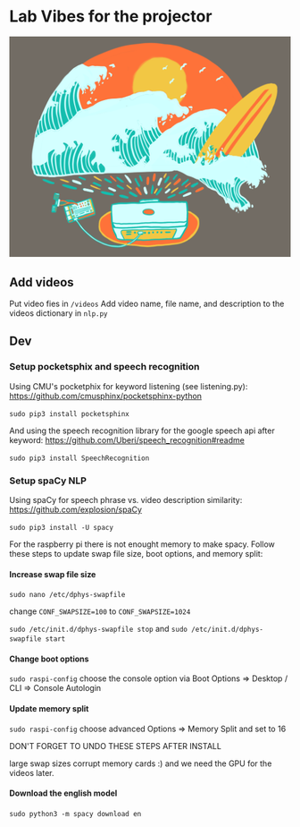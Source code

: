 # Lab Vibes for the projector

<img src="https://github.com/WoodburyShortridge/labVibes/blob/master/img/labvibes.png?raw=true" alt="lab vibes logo" />

## Add videos

Put video fies in `/videos`
Add video name, file name, and description to the videos dictionary in `nlp.py`

## Dev

### Setup pocketsphix and speech recognition

Using CMU's pocketphix for keyword listening (see listening.py): https://github.com/cmusphinx/pocketsphinx-python

`sudo pip3 install pocketsphinx`

And using the speech recognition library for the google speech api after keyword: https://github.com/Uberi/speech_recognition#readme

`sudo pip3 install SpeechRecognition`

### Setup spaCy NLP

Using spaCy for speech phrase vs. video description similarity: https://github.com/explosion/spaCy

`sudo pip3 install -U spacy`

For the raspberry pi there is not enought memory to make spacy. Follow these steps to update swap file size, boot options, and memory split:

#### Increase swap file size

`sudo nano /etc/dphys-swapfile`

change `CONF_SWAPSIZE=100` to `CONF_SWAPSIZE=1024`

`sudo /etc/init.d/dphys-swapfile stop` and `sudo /etc/init.d/dphys-swapfile start`

#### Change boot options

`sudo raspi-config` choose the console option via Boot Options => Desktop / CLI => Console Autologin

#### Update memory split

`sudo raspi-config` choose advanced Options => Memory Split and set to 16

DON'T FORGET TO UNDO THESE STEPS AFTER INSTALL

large swap sizes corrupt memory cards :) and we need the GPU for the videos later.

#### Download the english model

`sudo python3 -m spacy download en`
